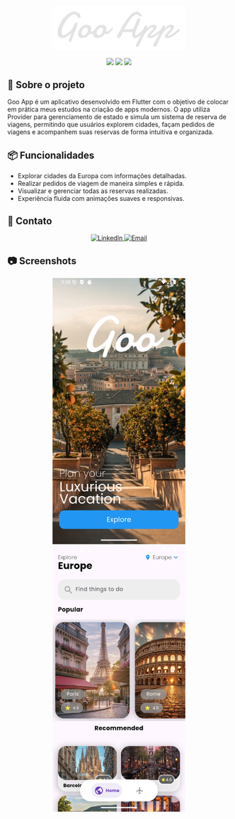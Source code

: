 <p align="center">
  <img src="assets/images/app_logo.png" alt="Logo aplicativo" width="300"/>
</p>

<p align="center">
  <img src="https://img.shields.io/badge/Flutter-02569B?style=for-the-badge&logo=flutter&logoColor=white" />
  <img src="https://img.shields.io/badge/Dart-0175C2?style=for-the-badge&logo=dart&logoColor=white" />
  <img src="https://img.shields.io/badge/Provider-FF6F00?style=for-the-badge&logo=flutter&logoColor=white" />
</p>

## 🚀 Sobre o projeto
Goo App é um aplicativo desenvolvido em Flutter com o objetivo de colocar em prática meus estudos na criação de apps modernos.
O app utiliza Provider para gerenciamento de estado e simula um sistema de reserva de viagens, permitindo que usuários explorem cidades, façam pedidos de viagens e acompanhem suas reservas de forma intuitiva e organizada.

## 📦 Funcionalidades
- Explorar cidades da Europa com informações detalhadas.
- Realizar pedidos de viagem de maneira simples e rápida.
- Visualizar e gerenciar todas as reservas realizadas.
- Experiência fluida com animações suaves e responsivas.

## 🤝 Contato

<p align="center">
  <a href="https://linkedin.com/in/yuri-trindade" target="_blank">
    <img src="https://img.shields.io/badge/LinkedIn-0A66C2?style=for-the-badge&logo=linkedin&logoColor=white" alt="LinkedIn" />
  </a>
  <a href="mailto:yuri_trindade2016@hotmail.com" target="_blank">
    <img src="https://img.shields.io/badge/Email-0078D4?style=for-the-badge&logo=microsoft-outlook&logoColor=white" alt="Email" />
  </a>
</p>

## 📷 Screenshots

<p align="center">
  <img src="assets/images/screenshot1.png" alt="screenshot 1" width="300"/>
  <img src="assets/images/screenshot2.png" alt="screenshot 2" width="300"/>
</p>
